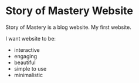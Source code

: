 # Story of Mastery Website

Story of Mastery is a blog website. My first website.

I want website to be:

- interactive
- engaging
- beautiful
- simple to use
- minimalistic
